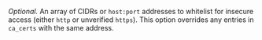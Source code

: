 *Optional.* An array of CIDRs or `host:port` addresses
to whitelist for insecure access (either `http` or unverified `https`).
This option overrides any entries in `ca_certs` with the same address.